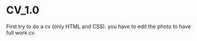 # CV_1.0
First try to do a cv (only HTML and CSS).
you have to edit the photo to have full work cv.
